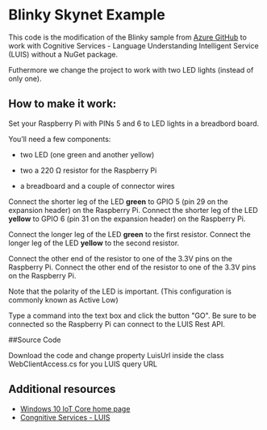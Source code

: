 Blinky Skynet Example
===============

This code is the modification of the Blinky sample from [Azure GitHub](https://developer.microsoft.com/en-us/windows/iot/samples/helloblinky) to work with Cognitive Services - Language Understanding Intelligent Service (LUIS) without a NuGet package.

Futhermore we change the project to work with two LED lights (instead of only one). 

## How to make it work:

Set your Raspberry Pi with PINs 5 and 6 to LED lights in a breadbord board.

You’ll need a few components:

* two LED (one green and another yellow)

* two a 220 Ω resistor for the Raspberry Pi

* a breadboard and a couple of connector wires

Connect the shorter leg of the LED **green** to GPIO 5 (pin 29 on the expansion header) on the Raspberry Pi.
Connect the shorter leg of the LED **yellow** to GPIO 6 (pin 31 on the expansion header) on the Raspberry Pi.

Connect the longer leg of the LED **green** to the first resistor.
Connect the longer leg of the LED **yellow** to the second resistor.

Connect the other end of the resistor to one of the 3.3V pins on the Raspberry Pi.
Connect the other end of the resistor to one of the 3.3V pins on the Raspberry Pi.

Note that the polarity of the LED is important. (This configuration is commonly known as Active Low)

Type a command into the text box and click the button "GO". Be sure to be connected so the Raspberry Pi can connect to the LUIS Rest API.

##Source Code

Download the code and change property LuisUrl inside the class WebClientAccess.cs for you LUIS query URL

## Additional resources
* [Windows 10 IoT Core home page](https://developer.microsoft.com/en-us/windows/iot/)
* [Congnitive Services - LUIS](https://docs.microsoft.com/en-us/azure/cognitive-services/luis/home)

